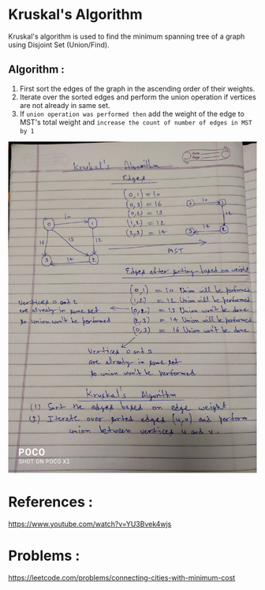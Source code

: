# Kruskal's Algorithm
Kruskal's algorithm is used to find the minimum spanning tree of a graph using Disjoint Set (Union/Find).

## Algorithm :
1. First sort the edges of the graph in the ascending order of their weights.
2. Iterate over the sorted edges and perform the union operation if vertices are not already in same set.
3. If `union operation was performed then` add the weight of the edge to MST's total weight and `increase the count of number of edges in MST by 1`

![Kruskal's Algorithm](kruskal-algorithm.jpg?raw=true)

# References :
https://www.youtube.com/watch?v=YU3Bvek4wjs

# Problems :
https://leetcode.com/problems/connecting-cities-with-minimum-cost
